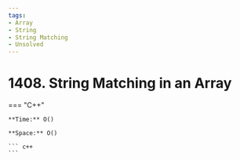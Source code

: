 ```yaml
---
tags:
- Array
- String
- String Matching
- Unsolved
---
```



# 1408. String Matching in an Array

=== "C++"

    **Time:** O()

    **Space:** O()

    ``` c++
    ```